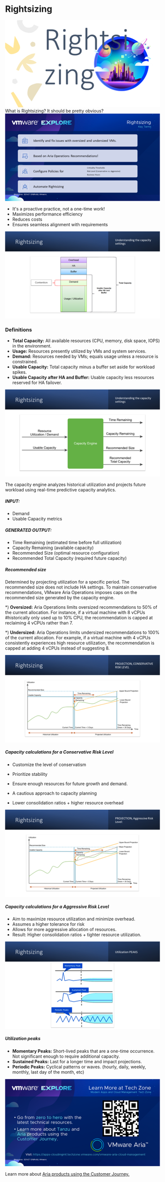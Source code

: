 # Rightsizing 

<img src="./assets/Slide1.PNG" alt="Slide1" style="zoom: 67%;" />
What is Rightsizing?  It should be pretty obvious? 
<img src="./assets/Slide2.PNG" alt="Slide2" style="zoom:67%;" />

- It's a proactive practice, not a one-time work!
- Maximizes performance efficiency
- Reduces costs
- Ensures seamless alignment with requirements

<img src="./assets/Slide3.PNG" alt="Slide3" style="zoom:67%;" /> 

### Definitions
- **Total Capacity:** All available resources (CPU, memory, disk space, IOPS) in the environment.
- **Usage:** Resources presently utilized by VMs and system services.
- **Demand:** Resources needed by VMs; equals usage unless a resource is constrained.
- **Usable Capacity:** Total capacity minus a buffer set aside for workload spikes.
- **Usable Capacity after HA and Buffer:** Usable capacity less resources reserved for HA failover.

<img src="./assets/Slide4.PNG" alt="Slide4" style="zoom:67%;" /> 

The capacity engine analyzes historical utilization and projects future workload using real-time predictive capacity analytics. 

##### INPUT:  

- Demand 
- Usable Capacity metrics

##### GENERATED OUTPUT: 

- Time Remaining (estimated time before full utilization)
- Capacity Remaining (available capacity)
- Recommended Size (optimal resource configuration)
- Recommended Total Capacity (required future capacity)

##### Recommended size

Determined by projecting utilization for a specific period. The recommended size does not include HA settings. To maintain conservative recommendations, VMware Aria Operations imposes caps on the recommended size generated by the capacity engine.

*) **Oversized:** Aria Operations limits oversized recommendations to 50% of the current allocation. For instance, if a virtual machine with 8 vCPUs #historically only used up to 10% CPU, the recommendation is capped at reclaiming 4 vCPUs rather than 7.

*) **Undersized:** Aria Operations limits undersized recommendations to 100% of the current allocation. For example, if a virtual machine with 4 vCPUs consistently experiences high resource utilization, the recommendation is capped at adding 4 vCPUs instead of suggesting 8.

<img src="./assets/Slide5.PNG" alt="Slide5" style="zoom:67%;" /> 

##### Capacity calculations for a Conservative Risk Level

- Customize the level of conservatism

- Prioritize stability
- Ensure enough resources for future growth and demand.
- A cautious approach to capacity planning
- Lower consolidation ratios + higher resource overhead

<img src="./assets/Slide6.PNG" alt="Slide6" style="zoom:67%;" /> 

##### Capacity calculations for a Aggressive Risk Level

- Aim to maximize resource utilization and minimize overhead.
- Assumes a higher tolerance for risk 
- Allows for more aggressive allocation of resources.
- Result: Higher consolidation ratios + tighter resource utilization.

<img src="./assets/Slide7.PNG" alt="Slide7" style="zoom:67%;" /> 

##### Utilization peaks
- **Momentary Peaks:** Short-lived peaks that are a one-time occurrence. Not significant enough to require additional capacity.
- **Sustained Peaks:** Last for a longer time and impact projections. 
- **Periodic Peaks:** Cyclical patterns or waves. (hourly, daily, weekly, monthly, last day of the month, etc)

<img src="./assets/Slide8.PNG" alt="Slide8" style="zoom:67%;" /> 

Learn more about [Aria products using the Customer Journey.](https://apps-cloudmgmt.techzone.vmware.com/vmware-aria-cloud-management) 
